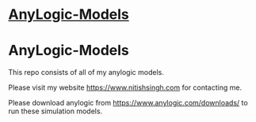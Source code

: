 # [AnyLogic-Models](https://github.com/nitman118/AnyLogic-Models)

# AnyLogic-Models

This repo consists of all of my anylogic models. 

Please visit my website https://www.nitishsingh.com for contacting me.

Please download anylogic from https://www.anylogic.com/downloads/ to run these simulation models.
